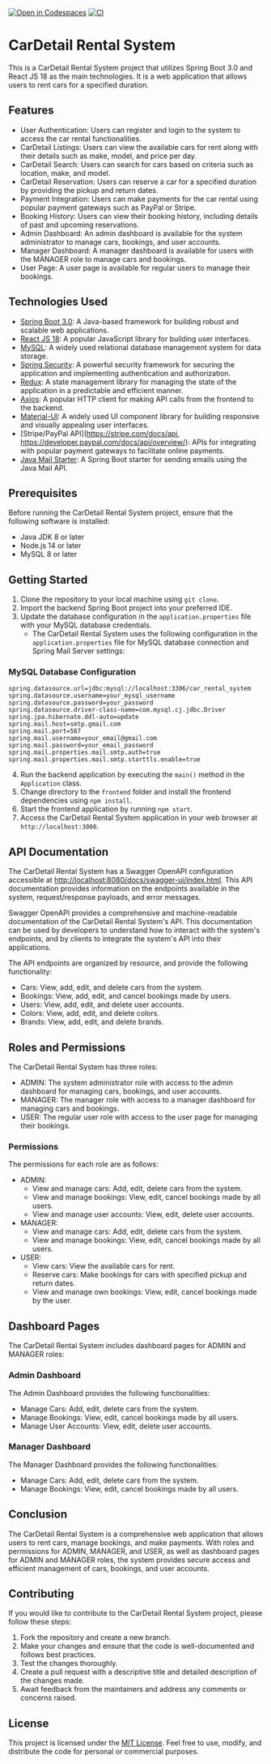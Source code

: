 
[![Open in Codespaces](https://classroom.github.com/assets/launch-codespace-f4981d0f882b2a3f0472912d15f9806d57e124e0fc890972558857b51b24a6f9.svg)](https://classroom.github.com/open-in-codespaces?assignment_repo_id=10477700)
[![CI](https://github.com/2berk4/soft3102-project-template/actions/workflows/starter-action.yml/badge.svg?branch=main)](https://github.com/2berk4/soft3102-project-template/actions/workflows/starter-action.yml)

# CarDetail Rental System

This is a CarDetail Rental System project that utilizes Spring Boot 3.0 and React JS 18 as the main technologies. It is a web application that allows users to rent cars for a specified duration.

## Features

- User Authentication: Users can register and login to the system to access the car rental functionalities.
- CarDetail Listings: Users can view the available cars for rent along with their details such as make, model, and price per day.
- CarDetail Search: Users can search for cars based on criteria such as location, make, and model.
- CarDetail Reservation: Users can reserve a car for a specified duration by providing the pickup and return dates.
- Payment Integration: Users can make payments for the car rental using popular payment gateways such as PayPal or Stripe.
- Booking History: Users can view their booking history, including details of past and upcoming reservations.
- Admin Dashboard: An admin dashboard is available for the system administrator to manage cars, bookings, and user accounts.
- Manager Dashboard: A manager dashboard is available for users with the MANAGER role to manage cars and bookings.
- User Page: A user page is available for regular users to manage their bookings.

## Technologies Used

- [Spring Boot 3.0](https://spring.io/projects/spring-boot): A Java-based framework for building robust and scalable web applications.
- [React JS 18](https://reactjs.org/): A popular JavaScript library for building user interfaces.
- [MySQL](https://www.mysql.com/): A widely used relational database management system for data storage.
- [Spring Security](https://spring.io/projects/spring-security): A powerful security framework for securing the application and implementing authentication and authorization.
- [Redux](https://redux.js.org/): A state management library for managing the state of the application in a predictable and efficient manner.
- [Axios](https://axios-http.com/): A popular HTTP client for making API calls from the frontend to the backend.
- [Material-UI](https://mui.com/): A widely used UI component library for building responsive and visually appealing user interfaces.
- [Stripe/PayPal API](https://stripe.com/docs/api, https://developer.paypal.com/docs/api/overview/): APIs for integrating with popular payment gateways to facilitate online payments.
- [Java Mail Starter](https://docs.spring.io/spring-boot/docs/current/reference/html/features.html#features.email): A Spring Boot starter for sending emails using the Java Mail API.

## Prerequisites

Before running the CarDetail Rental System project, ensure that the following software is installed:

- Java JDK 8 or later
- Node.js 14 or later
- MySQL 8 or later

## Getting Started

1. Clone the repository to your local machine using `git clone`.
2. Import the backend Spring Boot project into your preferred IDE.
3. Update the database configuration in the `application.properties` file with your MySQL database credentials.
	 - The CarDetail Rental System uses the following configuration in the `application.properties` file for MySQL database connection and Spring Mail Server settings:
### MySQL Database Configuration
    spring.datasource.url=jdbc:mysql://localhost:3306/car_rental_system
    spring.datasource.username=your_mysql_username
    spring.datasource.password=your_password
    spring.datasource.driver-class-name=com.mysql.cj.jdbc.Driver
    spring.jpa.hibernate.ddl-auto=update
    spring.mail.host=smtp.gmail.com
    spring.mail.port=587
    spring.mail.username=your_email@gmail.com
    spring.mail.password=your_email_password
    spring.mail.properties.mail.smtp.auth=true
    spring.mail.properties.mail.smtp.starttls.enable=true

4. Run the backend application by executing the `main()` method in the `Application` class.
5. Change directory to the `frontend` folder and install the frontend dependencies using `npm install`.
6. Start the frontend application by running `npm start`.
7. Access the CarDetail Rental System application in your web browser at `http://localhost:3000`.

## API Documentation

The CarDetail Rental System has a Swagger OpenAPI configuration accessible at [http://localhost:8080/docs/swagger-ui/index.html](http://localhost:8080/docs/swagger-ui/index.html). This API documentation provides information on the endpoints available in the system, request/response payloads, and error messages.

Swagger OpenAPI provides a comprehensive and machine-readable documentation of the CarDetail Rental System's API. This documentation can be used by developers to understand how to interact with the system's endpoints, and by clients to integrate the system's API into their applications.

The API endpoints are organized by resource, and provide the following functionality:


- Cars: View, add, edit, and delete cars from the system.
- Bookings: View, add, edit, and cancel bookings made by users.
- Users: View, add, edit, and delete user accounts.
- Colors: View, add, edit, and delete colors.
- Brands: View, add, edit, and delete brands.

## Roles and Permissions

The CarDetail Rental System has three roles:

- ADMIN: The system administrator role with access to the admin dashboard for managing cars, bookings, and user accounts.
- MANAGER: The manager role with access to a manager dashboard for managing cars and bookings.
- USER: The regular user role with access to the user page for managing their bookings.

### Permissions

The permissions for each role are as follows:

- ADMIN:
  - View and manage cars: Add, edit, delete cars from the system.
  - View and manage bookings: View, edit, cancel bookings made by all users.
  - View and manage user accounts: View, edit, delete user accounts.
- MANAGER:
  - View and manage cars: Add, edit, delete cars from the system.
  - View and manage bookings: View, edit, cancel bookings made by all users.
- USER:
  - View cars: View the available cars for rent.
  - Reserve cars: Make bookings for cars with specified pickup and return dates.
  - View and manage own bookings: View, edit, cancel bookings made by the user.

## Dashboard Pages

The CarDetail Rental System includes dashboard pages for ADMIN and MANAGER roles:

### Admin Dashboard

The Admin Dashboard provides the following functionalities:

- Manage Cars: Add, edit, delete cars from the system.
- Manage Bookings: View, edit, cancel bookings made by all users.
- Manage User Accounts: View, edit, delete user accounts.

### Manager Dashboard

The Manager Dashboard provides the following functionalities:

- Manage Cars: Add, edit, delete cars from the system.
- Manage Bookings: View, edit, cancel bookings made by all users.

## Conclusion

The CarDetail Rental System is a comprehensive web application that allows users to rent cars, manage bookings, and make payments. With roles and permissions for ADMIN, MANAGER, and USER, as well as dashboard pages for ADMIN and MANAGER roles, the system provides secure access and efficient management of cars, bookings, and user accounts.

## Contributing

If you would like to contribute to the CarDetail Rental System project, please follow these steps:

1. Fork the repository and create a new branch.
2. Make your changes and ensure that the code is well-documented and follows best practices.
3. Test the changes thoroughly.
4. Create a pull request with a descriptive title and detailed description of the changes made.
5. Await feedback from the maintainers and address any comments or concerns raised.

## License

This project is licensed under the [MIT License](LICENSE). Feel free to use, modify, and distribute the code for personal or commercial purposes.
